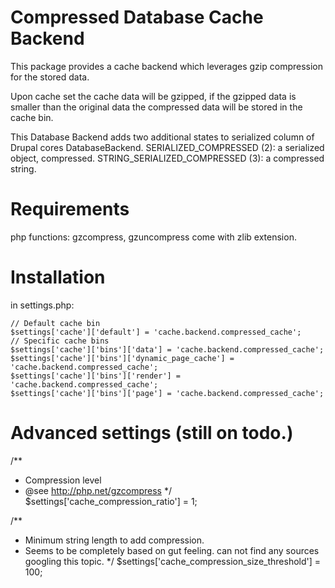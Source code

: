 # Compressed Database Cache Backend

This package provides a cache backend which leverages gzip compression for the stored data.

Upon cache set the cache data will be gzipped, if the gzipped data is smaller than the original data the compressed data will be stored in the cache bin.

This Database Backend adds two additional states to serialized column of Drupal cores DatabaseBackend.
SERIALIZED_COMPRESSED (2): a serialized object, compressed.
STRING_SERIALIZED_COMPRESSED (3): a compressed string.

# Requirements

php functions: gzcompress, gzuncompress come with zlib extension.

# Installation

in settings.php:

    // Default cache bin
    $settings['cache']['default'] = 'cache.backend.compressed_cache';
    // Specific cache bins
    $settings['cache']['bins']['data'] = 'cache.backend.compressed_cache';
    $settings['cache']['bins']['dynamic_page_cache'] = 'cache.backend.compressed_cache';
    $settings['cache']['bins']['render'] = 'cache.backend.compressed_cache';
    $settings['cache']['bins']['page'] = 'cache.backend.compressed_cache';

# Advanced settings (still on todo.)

  /**
   * Compression level
   * @see http://php.net/gzcompress
   */
  $settings['cache_compression_ratio'] = 1;

  /**
   * Minimum string length to add compression.
   * Seems to be completely based on gut feeling. can not find any sources googling this topic.
   */
  $settings['cache_compression_size_threshold'] = 100;
